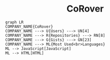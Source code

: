 <h1 align="center">CoRover</h1>

```mermaid
graph LR
COMPANY_NAME{CoRover}
COMPANY_NAME ---> U{Users} ---> UN[4]
COMPANY_NAME ---> R{Repositories} ---> RN[8]
COMPANY_NAME ---> G{Gists} ---> GN[23]
COMPANY_NAME ---> ML{Most Used<br>Languages}
ML --> JavaScript[JavaScript]
ML --> HTML[HTML]
```

